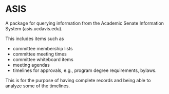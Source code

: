 # ASIS

A package for querying information from the Academic Senate Information System (asis.ucdavis.edu).

This includes items such as

+ committee membership lists
+ committee meeting times
+ committee whiteboard items
+ meeting agendas
+ timelines for approvals, e.g., program degree requirements, bylaws.

This is for the purpose of having complete records and being able to analyze
some of the timelines.



